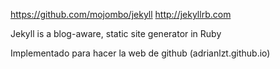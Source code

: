 https://github.com/mojombo/jekyll
http://jekyllrb.com

Jekyll is a blog-aware, static site generator in Ruby 

Implementado para hacer la web de github (adrianlzt.github.io)
